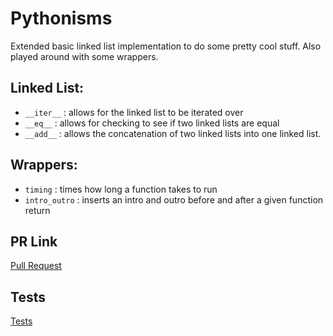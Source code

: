 # Pythonisms

Extended basic linked list implementation to do some pretty cool stuff. Also played around with some wrappers.

## Linked List:

* `__iter__` : allows for the linked list to be iterated over
* `__eq__` : allows for checking to see if two linked lists are equal
* `__add__` : allows the concatenation of two linked lists into one linked list.

## Wrappers:

* `timing` : times how long a function takes to run
* `intro_outro` : inserts an intro and outro before and after a given function return

## PR Link
[Pull Request](https://github.com/minxie97/pythonisms/pull/1/)

## Tests
[Tests](https://github.com/minxie97/pythonisms/blob/working/tests/test_pythonisms.py)
